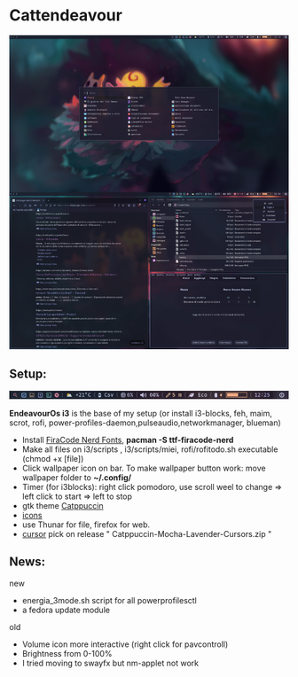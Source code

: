 # Cattendeavour
![Desktop](combined.png)
## Setup:
![Desktop](bar.png)

**EndeavourOs i3** is the base of my setup (or install i3-blocks, feh, maim, scrot, rofi, power-profiles-daemon,pulseaudio,networkmanager, blueman)
* Install [FiraCode Nerd Fonts](https://www.nerdfonts.com/font-downloads), **pacman -S ttf-firacode-nerd**
* Make all files on i3/scripts , i3/scripts/miei, rofi/rofitodo.sh executable (chmod +x [file])
* Click wallpaper icon on bar. To make wallpaper button work: move wallpaper folder to **~/.config/**
* Timer (for i3blocks): right click pomodoro, use scroll weel to change => left click to start => left to stop
* gtk theme [Catppuccin](https://aur.archlinux.org/packages/catppuccin-gtk-theme-mocha)
* [icons](https://github.com/ljmill/catppuccin-icons)
* use Thunar for file, firefox for web. 
* [cursor](https://github.com/catppuccin/cursors) pick on release  " Catppuccin-Mocha-Lavender-Cursors.zip " 
## News:

new
* energia_3mode.sh script for all powerprofilesctl
* a fedora update module

old
* Volume icon more interactive (right click for pavcontroll)
* Brightness from 0-100%
* I tried moving to swayfx but nm-applet not work
